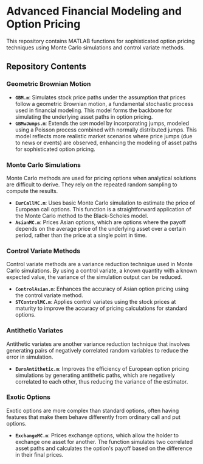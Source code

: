 # Advanced Financial Modeling and Option Pricing

This repository contains MATLAB functions for sophisticated option pricing techniques using Monte Carlo simulations and control variate methods.

## Repository Contents

### Geometric Brownian Motion
- **`GBM.m`**: Simulates stock price paths under the assumption that prices follow a geometric Brownian motion, a fundamental stochastic process used in financial modeling. This model forms the backbone for simulating the underlying asset paths in option pricing.
- **`GBMwJumps.m`**: Extends the `GBM` model by incorporating jumps, modeled using a Poisson process combined with normally distributed jumps. This model reflects more realistic market scenarios where price jumps (due to news or events) are observed, enhancing the modeling of asset paths for sophisticated option pricing.

### Monte Carlo Simulations
Monte Carlo methods are used for pricing options when analytical solutions are difficult to derive. They rely on the repeated random sampling to compute the results.

- **`EurCallMC.m`**: Uses basic Monte Carlo simulation to estimate the price of European call options. This function is a straightforward application of the Monte Carlo method to the Black-Scholes model.
- **`AsianMC.m`**: Prices Asian options, which are options where the payoff depends on the average price of the underlying asset over a certain period, rather than the price at a single point in time.

### Control Variate Methods
Control variate methods are a variance reduction technique used in Monte Carlo simulations. By using a control variate, a known quantity with a known expected value, the variance of the simulation output can be reduced.

- **`ControlAsian.m`**: Enhances the accuracy of Asian option pricing using the control variate method.
- **`STControlMC.m`**: Applies control variates using the stock prices at maturity to improve the accuracy of pricing calculations for standard options.

### Antithetic Variates
Antithetic variates are another variance reduction technique that involves generating pairs of negatively correlated random variables to reduce the error in simulation.

- **`EuroAntithetic.m`**: Improves the efficiency of European option pricing simulations by generating antithetic paths, which are negatively correlated to each other, thus reducing the variance of the estimator.

### Exotic Options
Exotic options are more complex than standard options, often having features that make them behave differently from ordinary call and put options.

- **`ExchangeMC.m`**: Prices exchange options, which allow the holder to exchange one asset for another. The function simulates two correlated asset paths and calculates the option's payoff based on the difference in their final prices.
